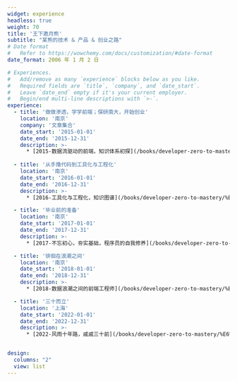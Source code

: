 ```yaml
---
widget: experience
headless: true
weight: 70
title: '王下邀月熊'
subtitle: "某熊的技术 & 产品 & 创业之路"
# Date format
#   Refer to https://wowchemy.com/docs/customization/#date-format
date_format: 2006 年 1 月 2 日

# Experiences.
#   Add/remove as many `experience` blocks below as you like.
#   Required fields are `title`, `company`, and `date_start`.
#   Leave `date_end` empty if it's your current employer.
#   Begin/end multi-line descriptions with `>-`.
experience:
  - title: '做做渗透，学学前端；保研南大，开始创业'
    location: '南京'
    company: '文章集合'
    date_start: '2015-01-01'
    date_end: '2015-12-31'
    description: >-
      * [2015-数据流驱动的前端，知识体系初探](/books/developer-zero-to-mastery/%E6%9F%90%E7%86%8A%E7%9A%84%E6%8A%80%E6%9C%AF%E4%B9%8B%E8%B7%AF/2015)
  
  - title: '从手撸代码到工具化与工程化'
    location: '南京'
    date_start: '2016-01-01'
    date_end: '2016-12-31'
    description: >-
      * [2016-工具化与工程化，知识图谱](/books/developer-zero-to-mastery/%E6%9F%90%E7%86%8A%E7%9A%84%E6%8A%80%E6%9C%AF%E4%B9%8B%E8%B7%AF/2016)

  - title: '毕业前的准备'
    location: '南京'
    date_start: '2017-01-01'
    date_end: '2017-12-31'
    description: >-
      * [2017-不忘初心，夯实基础，程序员的自我修养](/books/developer-zero-to-mastery/%E6%9F%90%E7%86%8A%E7%9A%84%E6%8A%80%E6%9C%AF%E4%B9%8B%E8%B7%AF/2017)

  - title: '徘徊在浪潮之间'
    location: '南京'
    date_start: '2018-01-01'
    date_end: '2018-12-31'
    description: >-
      * [2018-数据浪潮之间的前端工程师](/books/developer-zero-to-mastery/%E6%9F%90%E7%86%8A%E7%9A%84%E6%8A%80%E6%9C%AF%E4%B9%8B%E8%B7%AF/2018)

  - title: '三十而立'
    location: '上海'
    date_start: '2022-01-01'
    date_end: '2022-12-31'
    description: >-
      * [2022-风雨十年路，戚戚三十前](/books/developer-zero-to-mastery/%E6%9F%90%E7%86%8A%E7%9A%84%E6%8A%80%E6%9C%AF%E4%B9%8B%E8%B7%AF/2018)


design:
  columns: "2"
  view: list
---
```

